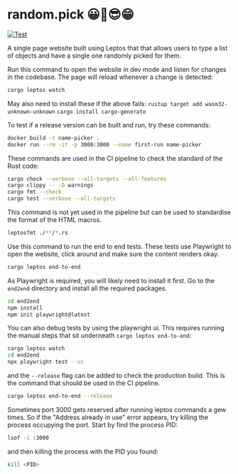 # random.pick 😀🥳😎😁
[![Test](https://github.com/MattBast/name_picker/actions/workflows/test.yaml/badge.svg)](https://github.com/MattBast/name_picker/actions/workflows/test.yaml)

A single page website built using Leptos that that allows users to type a list of objects and have a single one randomly picked for them.

Run this command to open the website in dev mode and listen for changes in the codebase. The page will reload whenever a change is detected:
```bash
cargo leptos watch
```

May also need to install these if the above fails:
`rustup target add wasm32-unknown-unknown`
`cargo install cargo-generate`

To test if a release version can be built and run, try these commands:
```bash
docker build -t name-picker .
docker run --rm -it -p 3000:3000 --name first-run name-picker
```

These commands are used in the CI pipeline to check the standard of the Rust code:
```bash
cargo check --verbose --all-targets --all-features
cargo clippy -- -D warnings
cargo fmt --check
cargo test --verbose --all-targets
```

This command is not yet used in the pipeline but can be used to standardise the format of the HTML macros.
```bash
leptosfmt ./**/*.rs
```

Use this command to run the end to end tests. These tests use Playwright to open the website, click around and make sure the content renders okay.
```bash
cargo leptos end-to-end
```
As Playwright is required, you will likely need to install it first. Go to the `end2end` directory and install all the required packages.
```bash
cd end2end
npm install
npm init playwright@latest
```

You can also debug tests by using the playwright ui. This requires running the manual steps that sit underneath `cargo leptos end-to-end`:
```bash
cargo leptos watch
cd end2end
npx playwright test --ui
```

and the `--release` flag can be added to check the production build. This is the command that should be used in the CI pipeline.
```bash
cargo leptos end-to-end --release
```

Sometimes port 3000 gets reserved after running leptos commands a gew times.
So if the "Address already in use" error appears, try killing the process
occupying the port. Start by find the process PID:
```bash
lsof -i :3000
```

and then killing the process with the PID you found:
```bash
kill <PID>
```
